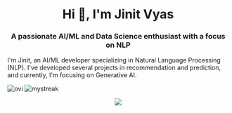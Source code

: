 <h1 align="center">Hi 👋, I'm Jinit Vyas</h1>
<h3 align="center">A passionate AI/ML and Data Science enthusiast with a focus on NLP</h3>

I'm Jinit, an AI/ML developer specializing in Natural Language Processing (NLP). I've developed several projects in recommendation and prediction, and currently, I'm focusing on Generative AI.

<img src="https://github-readme-stats.vercel.app/api/top-langs?username=jinitvyas&show_icons=true&locale=en&layout=compact&theme=dark" alt="ovi" />
<img src="https://github-readme-streak-stats.herokuapp.com/?user=jinitvyas&theme=tokyonight" alt="mystreak"/>

<p align="center">
  <a href="https://skillicons.dev">
    <img src="https://skillicons.dev/icons?i=py,tensorflow,pytorch,django,git,github,angular,docker,c,cpp,css,express,mongodb,nodejs,flask,firebase,js,notion,mysql,npm,php,postman,sklearn,sqlite,ts,unity,visualstudio,vscode,webflow" />
  </a>
</p>
